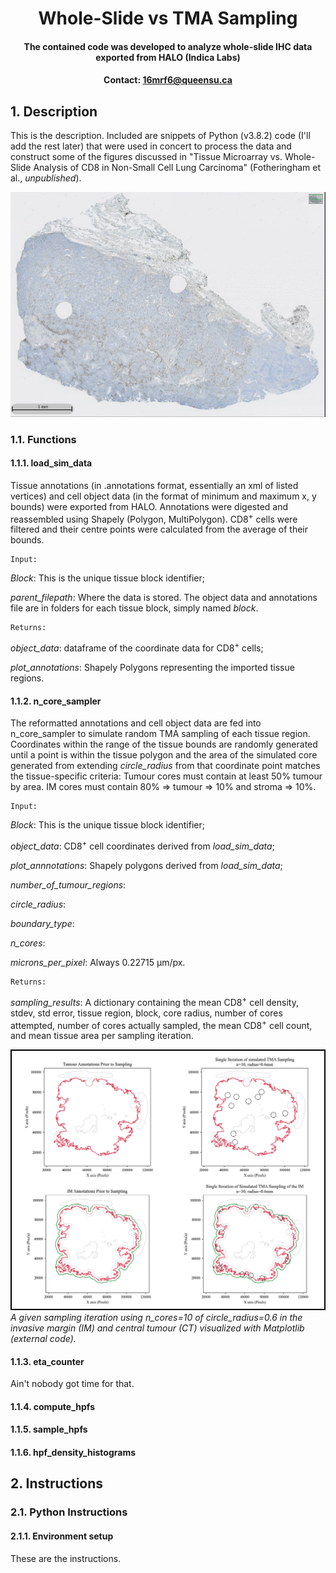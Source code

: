 # <div align="center"> Whole-Slide vs TMA Sampling </div>
#### <div align="center"> The contained code was developed to analyze whole-slide IHC data exported from HALO (Indica Labs) <div>
#### <div align="center">Contact: 16mrf6@queensu.ca</div>
  
  ## 1. Description
This is the description. Included are snippets of Python (v3.8.2) code (I'll add the rest later) that were used in concert to process the data and construct some of the figures discussed in "Tissue Microarray vs. Whole-Slide Analysis of CD8 in Non-Small Cell Lung Carcinoma" (Fotheringham et al., *unpublished*).


![WhaleFig](documents/WhaleSlide.png)

  ### 1.1. Functions
  #### 1.1.1. load_sim_data
Tissue annotations (in .annotations format, essentially an xml of listed vertices) and cell object data (in the format of minimum and maximum x, y bounds) were exported from HALO. Annotations were digested and reassembled using Shapely (Polygon, MultiPolygon). CD8<sup>+</sup> cells were filtered and their centre points were calculated from the average of their bounds.
  
    Input:
  
 *Block*: This is the unique tissue block identifier;
  
 *parent_filepath*: Where the data is stored. The object data and annotations file are in folders for each tissue block, simply named *block*.
  
    Returns:
  
  *object_data*: dataframe of the coordinate data for CD8<sup>+</sup> cells;
  
  *plot_annotations*: Shapely Polygons representing the imported tissue regions.
  
  #### 1.1.2. n_core_sampler
 The reformatted annotations and cell object data are fed into n_core_sampler to simulate random TMA sampling of each tissue region. Coordinates within the range of the tissue bounds are randomly generated until a point is within the tissue polygon and the area of the simulated core generated from extending *circle_radius* from that coordinate point matches the tissue-specific criteria:
 Tumour cores must contain at least 50% tumour by area.
 IM cores must contain 80% => tumour => 10% and stroma => 10%.
  
    Input:
  
 *Block*: This is the unique tissue block identifier;
  
  *object_data*: CD8<sup>+</sup> cell coordinates derived from *load_sim_data*;
  
 *plot_annnotations*: Shapely polygons derived from *load_sim_data*;
  
 *number_of_tumour_regions*:
  
  *circle_radius*:
  
  *boundary_type*:
  
  *n_cores*:
  
  *microns_per_pixel*: Always 0.22715 µm/px.
 
    Returns:
 
  *sampling_results*: A dictionary containing the mean CD8<sup>+</sup> cell density, stdev, std error, tissue region, block, core radius, number of cores attempted, number of cores actually sampled, the mean CD8<sup>+</sup> cell count, and mean tissue area per sampling iteration.
  
  
  
![WhaleFig](documents/SimulatedSampling.png)
*A given sampling iteration using n_cores=10 of circle_radius=0.6 in the invasive margin (IM) and central tumour (CT) visualized with Matplotlib (external code).*
  
  
  #### 1.1.3. eta_counter
Ain't nobody got time for that.
  
  #### 1.1.4. compute_hpfs
  
  
  #### 1.1.5. sample_hpfs
  
  
  #### 1.1.6. hpf_density_histograms
  
  
## 2. Instructions
### 2.1. Python Instructions
#### 2.1.1. Environment setup
These are the instructions.
